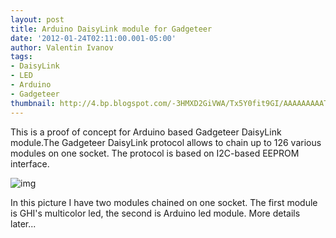 ```yaml
---
layout: post
title: Arduino DaisyLink module for Gadgeteer
date: '2012-01-24T02:11:00.001-05:00'
author: Valentin Ivanov
tags:
- DaisyLink
- LED
- Arduino
- Gadgeteer
thumbnail: http://4.bp.blogspot.com/-3HMXD2GiVWA/Tx5Y0fit9GI/AAAAAAAAATc/N3PJ_sO3hWY/s72-c/daisylink.jpg
---
```

This is a proof of concept for Arduino based Gadgeteer DaisyLink module.The Gadgeteer DaisyLink protocol allows to chain up to 126 various modules on one socket. The protocol is based on I2C-based EEPROM interface.

![img](https://4.bp.blogspot.com/-3HMXD2GiVWA/Tx5Y0fit9GI/AAAAAAAAATc/N3PJ_sO3hWY/s1600/daisylink.jpg)

In this picture I have two modules chained on one socket. The first module is GHI's multicolor led, the second is Arduino led module. More details later...